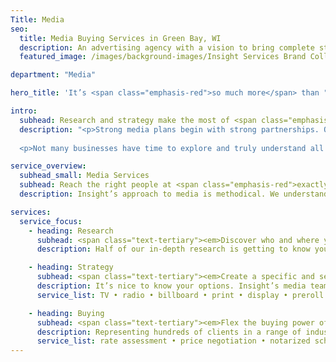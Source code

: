```yaml
---
Title: Media
seo:
  title: Media Buying Services in Green Bay, WI
  description: An advertising agency with a vision to bring complete strategic development and creative execution capabilities into one roll-up-your-sleeves, hard-working kind of ad agency.
  featured_image: /images/background-images/Insight Services Brand Collage Gray.jpg

department: "Media"

hero_title: 'It’s <span class="emphasis-red">so much more</span> than "buying."'

intro:
  subhead: Research and strategy make the most of <span class="emphasis-red">every</span> dollar.
  description: "<p>Strong media plans begin with strong partnerships. Our process is simple: You teach us about you, and we’ll teach you about media. Together, we’ll assemble a comprehensive, targeted and creative plan that makes best use of your budget to meet your goals.</p>
  
  <p>Not many businesses have time to explore and truly understand all their media options! That’s why Insight has full-time employees devoted to just that. From following trends of emerging media to strengthening local media relationships, Insight can handle it all.</p>"

service_overview:
  subhead_small: Media Services
  subhead: Reach the right people at <span class="emphasis-red">exactly</span> the right time.
  description: Insight’s approach to media is methodical. We understand the value of research and strategy <em>before</em> buying. Plus, we learn from the infinite data we get in return, ensuring your media only gets more effective as it runs.

services:
  service_focus:
    - heading: Research
      subhead: <span class="text-tertiary"><em>Discover who and where your audience is. </em></span>
      description: Half of our in-depth research is getting to know you. The other half is getting to know your audience’s media consumption habits. With access to many resources, our team can employ advanced targeting by demographic, geographic and behavioral traits to achieve the most effective media mix.

    - heading: Strategy
      subhead: <span class="text-tertiary"><em>Create a specific and sensible long-term media plan.</em></span>
      description: It’s nice to know your options. Insight’s media team blends decades of traditional agency experience with the latest technology to know your options inside and out! Plus, we’re media neutral, unbiased and open to all possibilities.
      service_list: TV • radio • billboard • print • display • preroll • search engine marketing (SEM) • streaming radio • streaming TV • social media

    - heading: Buying
      subhead: <span class="text-tertiary"><em>Flex the buying power of an agency.</em></span>
      description: Representing hundreds of clients in a range of industries over 30+ years, Insight’s media team has an outstanding reputation and tremendous buying power. We know good rates when we see them, what can be negotiated and where value can be added. Once it’s booked, we’re watching, gauging performance and tweaking for ultimate return on investment.
      service_list: rate assessment • price negotiation • notarized schedules • booking • invoicing • follow-ups • ongoing communication with media representatives • reporting & analytics
---
```

